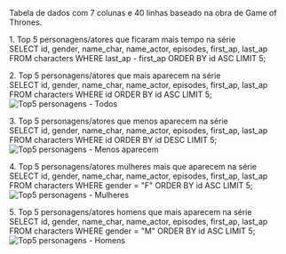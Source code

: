 Tabela de dados com 7 colunas e 40 linhas baseado na obra de Game of Thrones.


<bold> 1. Top 5 personagens/atores que ficaram mais tempo na série </bold><br/>
SELECT id, gender, name_char, name_actor, episodes, first_ap, last_ap FROM characters WHERE last_ap - first_ap ORDER BY id ASC LIMIT 5;


<bold> 2. Top 5 personagens/atores que mais aparecem na série </bold><br/>
SELECT id, gender, name_char, name_actor, episodes, first_ap, last_ap FROM characters WHERE id ORDER BY id ASC LIMIT 5;
![Top5 personagens - Todos](https://user-images.githubusercontent.com/112404942/218888209-3e9a703c-af52-48e2-ad23-98675f30281c.png)


<bold> 3. Top 5 personagens/atores que menos aparecem na série </bold><br/>
SELECT id, gender, name_char, name_actor, episodes, first_ap, last_ap FROM characters WHERE id ORDER BY id DESC LIMIT 5;
![Top5 personagens - Menos aparecem](https://user-images.githubusercontent.com/112404942/218890344-6b7bc7b9-8fe3-436d-a83c-fd7772ac2478.png)




<bold> 4. Top 5 personagens/atores mulheres mais que aparecem na série </bold><br/>
SELECT id, gender, name_char, name_actor, episodes, first_ap, last_ap FROM characters WHERE gender = "F" ORDER BY id ASC LIMIT 5;
![Top5 personagens - Mulheres](https://user-images.githubusercontent.com/112404942/218888950-8a22ba8c-0436-4265-bccb-2e10e5eabd5a.png)



<bold> 5. Top 5 personagens/atores homens que mais aparecem na série </bold><br/>
SELECT id, gender, name_char, name_actor, episodes, first_ap, last_ap FROM characters WHERE gender = "M" ORDER BY id ASC LIMIT 5;
![Top5 personagens - Homens](https://user-images.githubusercontent.com/112404942/218888972-8c4b87b1-67ca-4683-954e-1ca2479ae63a.png)
